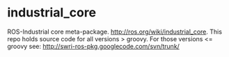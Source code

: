 industrial_core
===============

ROS-Industrial core meta-package.  http://ros.org/wiki/industrial_core.  This repo holds source code for all versions > groovy. For those versions <= groovy see: http://swri-ros-pkg.googlecode.com/svn/trunk/
